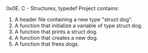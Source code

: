 0x0E. C - Structures, typedef Project contains:
1. A header file containing a new type "struct dog".
2. A function that initialize a variable of type struct dog.
3. A function that prints a struct dog.
4. A function that creates a new dog.
5. A function that frees dogs.
